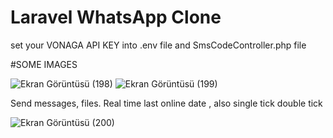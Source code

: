 # Laravel WhatsApp Clone
 
set your VONAGA API KEY into .env file and SmsCodeController.php file


#SOME IMAGES

![Ekran Görüntüsü (198)](https://github.com/EmrClk0/Laravel-WhatsApp-Clone/assets/83767839/d4577d46-d125-49e8-83e1-a99d37470235)
![Ekran Görüntüsü (199)](https://github.com/EmrClk0/Laravel-WhatsApp-Clone/assets/83767839/9e45a150-5876-4fdc-b71f-160ee2933489)

Send messages, files. Real time last online date , also single tick double tick 

![Ekran Görüntüsü (200)](https://github.com/EmrClk0/Laravel-WhatsApp-Clone/assets/83767839/7e9a0f7f-8582-4c42-bc3e-f44be71dbe2c)
